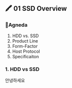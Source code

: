 ## 🖍️ 01 SSD Overview

### 📄Agneda
1. HDD vs. SSD
2. Product Line
3. Form-Factor
4. Host Protocol
5. Specificaiton

### 1. HDD vs SSD   
안녕하세요
